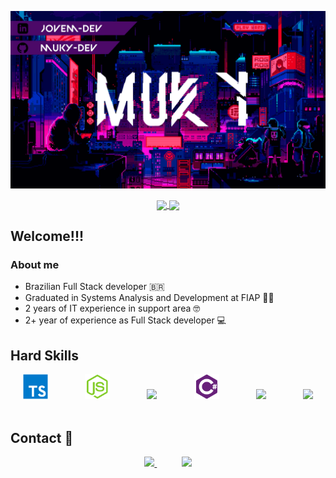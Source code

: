![Muky](Muky_future_gif.gif)

<p align="center">
  <a href="https://github.com/anuraghazra/github-readme-stats">
    <img
      align="center"
      src="https://github-readme-stats.vercel.app/api/top-langs/?username=Muky-dev&show_icons=true&theme=midnight-purple&layout=compact&hide=html"
    />
  </a>
  <a href="https://github.com/anuraghazra/github-readme-stats">
    <img
      align="center"
      height="165"
      src="https://github-readme-stats.vercel.app/api?username=Muky-dev&count_private=true&theme=midnight-purple&show_icons=true&custom_title=Github%20Status&hide=issues"
    />
  </a>
</p>

## Welcome!!!


### About me

- Brazilian Full Stack developer 🇧🇷
- Graduated in Systems Analysis and Development at FIAP 🧑‍🎓
- 2 years of IT experience in support area 🤓
- 2+ year of experience as Full Stack developer 💻

## Hard Skills
<p align="center">
    <img height="40" src="https://raw.githubusercontent.com/devicons/devicon/master/icons/typescript/typescript-original.svg">
    &nbsp;&nbsp;&nbsp;&nbsp;&nbsp;&nbsp;&nbsp;&nbsp;&nbsp;&nbsp;&nbsp;&nbsp;&nbsp;
    <img height="40" src="https://raw.githubusercontent.com/devicons/devicon/master/icons/nodejs/nodejs-original.svg">
    &nbsp;&nbsp;&nbsp;&nbsp;&nbsp;&nbsp;&nbsp;&nbsp;&nbsp;&nbsp;&nbsp;&nbsp;&nbsp;
    <img height="40" src="https://cdn.jsdelivr.net/gh/devicons/devicon/icons/react/react-original.svg" />
    &nbsp;&nbsp;&nbsp;&nbsp;&nbsp;&nbsp;&nbsp;&nbsp;&nbsp;&nbsp;&nbsp;&nbsp;&nbsp;
    <img height="40" src="https://raw.githubusercontent.com/devicons/devicon/master/icons/csharp/csharp-plain.svg">
    &nbsp;&nbsp;&nbsp;&nbsp;&nbsp;&nbsp;&nbsp;&nbsp;&nbsp;&nbsp;&nbsp;&nbsp;&nbsp;
    <img height="40" src="https://cdn.jsdelivr.net/gh/devicons/devicon/icons/dot-net/dot-net-plain-wordmark.svg" />
    &nbsp;&nbsp;&nbsp;&nbsp;&nbsp;&nbsp;&nbsp;&nbsp;&nbsp;&nbsp;&nbsp;&nbsp;&nbsp;
    <img height="40" src="https://cdn.jsdelivr.net/gh/devicons/devicon/icons/docker/docker-plain-wordmark.svg" />
    &nbsp;&nbsp;&nbsp;&nbsp;&nbsp;&nbsp;&nbsp;&nbsp;&nbsp;&nbsp;&nbsp;&nbsp;&nbsp;
  
</p>

## Contact :iphone:

<p align="center">
    <a href="mailto:ti.gabrielfini@gmail.com">
        <img src="https://img.shields.io/badge/gmail-D14836?&style=for-the-badge&logo=gmail&logoColor=white&link=mailto:ti.gabrielfini@gmail.com">
    </a>
    &nbsp;&nbsp;&nbsp;&nbsp;&nbsp;&nbsp;&nbsp;&nbsp;&nbsp;
    <a href="https://www.linkedin.com/in/fini-dev">
        <img src="https://img.shields.io/badge/linkedin-%230077B5.svg?&style=for-the-badge&logo=linkedin&logoColor=white&link=mailto:https://www.linkedin.com/in/jovem-dev/">
    </a>
</p>
